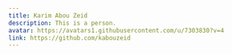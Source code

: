 ```yaml
---
title: Karim Abou Zeid
description: This is a person.
avatar: https://avatars1.githubusercontent.com/u/7303830?v=4
link: https://github.com/kabouzeid
---
```


